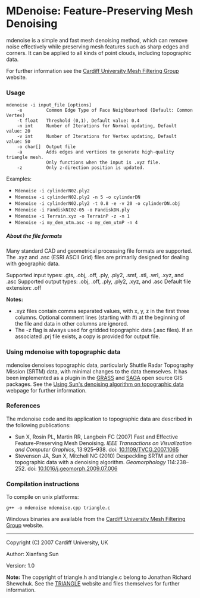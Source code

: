# MDenoise:  Feature-Preserving Mesh Denoising

mdenoise is a simple and fast mesh denoising method, which can remove
noise effectively while preserving mesh features such as sharp edges and
corners. It can be applied to all kinds of point clouds, including
topographic data.

For further information see the [Cardiff University Mesh Filtering
Group](http://www.cs.cf.ac.uk/meshfiltering/index_files/Page342.htm) website.


### Usage

```
mdenoise -i input_file [options]
    -e         Common Edge Type of Face Neighbourhood (Default: Common Vertex)
    -t float   Threshold (0,1), Default value: 0.4
    -n int     Number of Iterations for Normal updating, Default value: 20
    -v int     Number of Iterations for Vertex updating, Default value: 50
    -o char[]  Output file
    -a         Adds edges and vertices to generate high-quality triangle mesh.
               Only functions when the input is .xyz file.
    -z         Only z-direction position is updated.
```
      
Examples:

+ `Mdenoise -i cylinderN02.ply2`
+ `Mdenoise -i cylinderN02.ply2 -n 5 -o cylinderDN`
+ `Mdenoise -i cylinderN02.ply2 -t 0.8 -e -v 20 -o cylinderDN.obj`
+ `Mdenoise -i FandiskNI02-05 -o FandiskDN.ply`
+ `Mdenoise -i Terrain.xyz -o TerrainP -z -n 1`
+ `Mdenoise -i my_dem_utm.asc -o my_dem_utmP -n 4`

##### About the file formats

Many standard CAD and geometrical processing file formats are supported.  The .xyz and .asc (ESRI ASCII Grid) files are primarily designed for dealing with geographic data. 

Supported input types: .gts, .obj, .off, .ply, .ply2, .smf, .stl, .wrl, .xyz, and .asc
Supported output types: .obj, .off, .ply, .ply2, .xyz, and .asc
Default file extension: .off

**Notes:**

+  .xyz files contain comma separated values, with x, y, z in the first three
   columns.  Optional comment lines (starting with #) at the beginning of the
   file and data in other columns are ignored.
+  The -z flag is always used for gridded topographic data (.asc files).  If an associated .prj file exists, a copy is provided for output file.


### Using mdenoise with topographic data

mdenoise denoises topographic data, particularly Shuttle Radar Topography
Mission (SRTM) data, with minimal changes to the data themselves.  It has
been implemented as a plugin in the
[GRASS](https://grass.osgeo.org/grass64/manuals/addons/r.denoise.html) and [SAGA](http://www.saga-gis.org/saga_module_doc/2.1.4/grid_filter_10.html) open source GIS packages.  See the [Using Sun's denoising algorithm on topographic data](http://personalpages.manchester.ac.uk/staff/neil.mitchell/mdenoise/) webpage for further information.


### References

The mdenoise code and its application to topographic data are described in
the following publications:

+  Sun X, Rosin PL, Martin RR, Langbein FC (2007) Fast and Effective Feature-Preserving Mesh Denoising. _IEEE Transactions on Visualization and Computer Graphics_, 13:925–938. doi: [10.1109/TVCG.2007.1065](http://dx.doi.org/10.1109/TVCG.2007.1065)
+  Stevenson JA, Sun X, Mitchell NC (2010) Despeckling SRTM and other topographic data with a denoising algorithm. _Geomorphology_ 114:238–252. doi: [10.1016/j.geomorph.2009.07.006](http://dx.doi.org/10.1016/j.geomorph.2009.07.006)


### Compilation instructions

To compile on unix platforms:

```
g++ -o mdenoise mdenoise.cpp triangle.c
```

Windows binaries are available from the [Cardiff University Mesh Filtering
Group](http://www.cs.cf.ac.uk/meshfiltering/index_files/Page342.htm) website.

--------

Copyright (C) 2007 Cardiff University, UK

Author: Xianfang Sun

Version: 1.0

**Note:**  The copyright of triangle.h and triangle.c belong to Jonathan Richard Shewchuk.  See the [TRIANGLE](http://people.sc.fsu.edu/~jburkardt/c_src/triangle/triangle.html) website and files themselves for further information.


